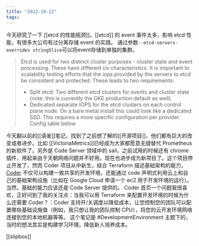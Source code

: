 ```yaml
---
title: "2022-10-12"
tags:
---
```

今天研究了一下 [[etcd 的性能瓶颈]]。[[etcd]] 的 event 事件太多，影响 etcd 性能，有很多大公司有过分离存储 event 的实践。
通过参数`--etcd-servers-overrides stringSlice`可以将event存储到单独的集群。
> Etcd is used for two distinct cluster purposes - cluster state and event processing. These have different i/o characteristics. It is important to scalability testing efforts that the iops provided by the servers to etcd be consistent and protected. These leads to two requirements:
>  - Split etcd: Two different etcd clusters for events and cluster state (note: this is currently the GKE production default as well).
>  - Dedicated separate IOPS for the etcd clusters on each control plane node. On a bare metal install this could look like a dedicated SSD. This requires a more specific configuration per provider. Config table below

今天翻以前的[[语雀]]笔记，找到了之前想了解的[[开源项目]]，他们都有巨大的改变或者进步。比如 [[VictoriaMetrics]]已经成为大家都愿意无缝替代 Prometheus 的新软件了。另外是 Code Server 领域中的  sail，之前试用的时候还有 chrome 插件，用起来由于天朝网络问题并不好用。现在也进步成为新项目了。这个项目停止开发了，然而 Coder 项目从中新生，结合 Terraform 描述基础架构的能力，[Coder](https://coder.com) 不仅可以构建一致共享的开发环境，还能通过 code 声明式利用云上和自己的基础架构设施（比如在 Google Cloud 申请一个 ec2 用于开发环境的运行）。当然，基础的能力应该还是 Code Server 提供的。
Coder 首页一个问题我很喜欢，正好问到了我的关注点：当我可以用 Terraform 来配置开发环境的时候为什么还需要 Coder？：Coder 支持开/关调度以降低成本，让您控制您的团队可以配置哪些基础设施值（例如，我只想让我的团队控制 CPU），将您的云开发环境网络连接到您的本地机器等等。
这个笔记是 #DevelopmentEnvironment 主题下的，当时的想法其实是构建学习环境，降低新人培养成本。

[[slipbox]] 